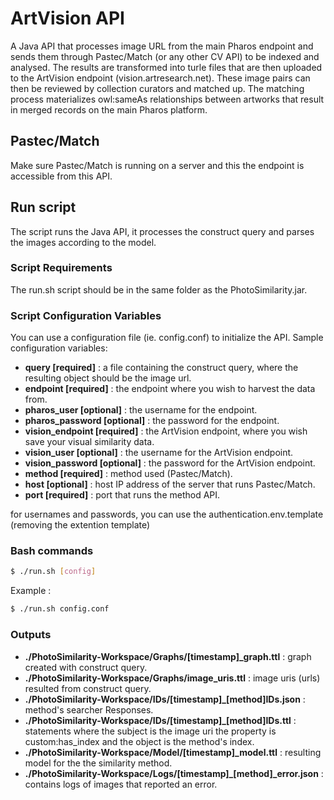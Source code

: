 # ArtVision API #

A Java API that processes image URL from the main Pharos endpoint and sends them through Pastec/Match (or any other CV API) to be indexed and analysed. The results are transformed into turle files that are then uploaded to the ArtVision endpoint (vision.artresearch.net). These image pairs can then be reviewed by collection curators and matched up. The matching process materializes owl:sameAs relationships between artworks that result in merged records on the main Pharos platform.



## Pastec/Match

Make sure Pastec/Match is running on a server and this the endpoint is accessible from this API.

## Run script

The script runs the Java API, it processes the construct query and parses the images according to the model.

### Script Requirements

The run.sh script should be in the same folder as the PhotoSimilarity.jar.

### Script Configuration Variables

You can use a configuration file (ie. config.conf) to initialize the API. Sample configuration variables:

* **query [required]** : a file containing the construct query, where the resulting object should be the image url.
* **endpoint [required]** : the endpoint where you wish to harvest the data from.
* **pharos_user [optional]** : the username for the endpoint.
* **pharos_password [optional]** : the password for the endpoint.
* **vision_endpoint [required]** : the ArtVision endpoint, where you wish save your visual similarity data.
* **vision_user [optional]** : the username for the ArtVision endpoint.
* **vision_password [optional]** : the password for the ArtVision endpoint.
* **method [required]** : method used (Pastec/Match).
* **host [optional]** : host IP address of the server that runs Pastec/Match.
* **port [required]** : port that runs the method API.

for usernames and passwords, you can use the authentication.env.template (removing the extention template)

### Bash commands

```bash
$ ./run.sh [config]
```
Example :
```bash
$ ./run.sh config.conf
```

### Outputs

* **./PhotoSimilarity-Workspace/Graphs/[timestamp]_graph.ttl** : graph created with construct query.
* **./PhotoSimilarity-Workspace/Graphs/image_uris.ttl** : image uris (urls) resulted from construct query.
* **./PhotoSimilarity-Workspace/IDs/[timestamp]_[method]IDs.json** : method's searcher Responses.
* **./PhotoSimilarity-Workspace/IDs/[timestamp]_[method]IDs.ttl** : statements where the subject is the image uri the property is custom:has_index and the object is the method's index. 
* **./PhotoSimilarity-Workspace/Model/[timestamp]_model.ttl** : resulting model for the the similarity method.
* **./PhotoSimilarity-Workspace/Logs/[timestamp]_[method]_error.json** : contains logs of images that reported an error.
